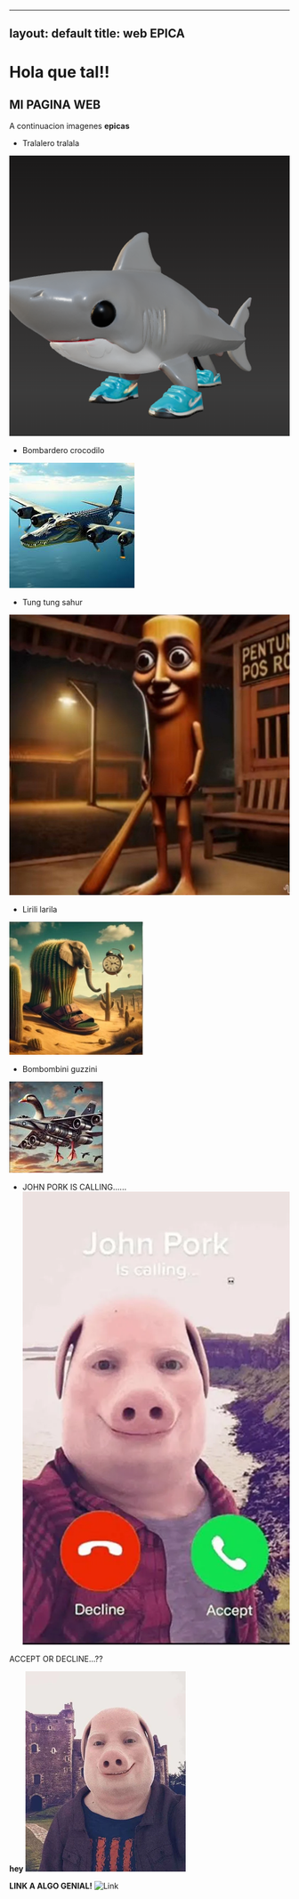 
---
layout: default
title: web EPICA
---

# Hola que tal!! 
## MI PAGINA WEB


A continuacion imagenes **epicas**

- Tralalero tralala

![Tralalero tralala](trala.png)
- Bombardero crocodilo

![Bombardero crocodilo](bombardero.webp)
- Tung tung sahur

![Tung tung sahur](tung.jpg)
- Lirili larila

![Lirili larila](Lirililalila.webp)
- Bombombini guzzini

![Bombombini guzzini](bombombini.png)

- JOHN PORK IS CALLING......
![John pork](mail.webp)

ACCEPT OR DECLINE...??

**hey**
![John pork hey](John-Pork.webp)



**LINK A ALGO GENIAL!** 
![Link](https://www.youtube.com/watch?v=dQw4w9WgXcQ&ab_channel=RickAstley)
